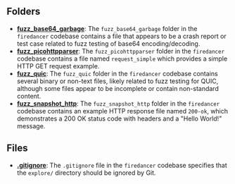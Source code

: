 ## Folders
- **[fuzz_base64_garbage](corpus/fuzz_base64_garbage.driver.md)**: The `fuzz_base64_garbage` folder in the `firedancer` codebase contains a file that appears to be a crash report or test case related to fuzz testing of base64 encoding/decoding.
- **[fuzz_picohttpparser](corpus/fuzz_picohttpparser.driver.md)**: The `fuzz_picohttpparser` folder in the `firedancer` codebase contains a file named `request_simple` which provides a simple HTTP GET request example.
- **[fuzz_quic](corpus/fuzz_quic.driver.md)**: The `fuzz_quic` folder in the `firedancer` codebase contains several binary or non-text files, likely related to fuzz testing for QUIC, although some files appear to be incomplete or contain non-standard content.
- **[fuzz_snapshot_http](corpus/fuzz_snapshot_http.driver.md)**: The `fuzz_snapshot_http` folder in the `firedancer` codebase contains an example HTTP response file named `200-ok`, which demonstrates a 200 OK status code with headers and a "Hello World!" message.

## Files
- **[.gitignore](corpus/.gitignore.driver.md)**: The `.gitignore` file in the `firedancer` codebase specifies that the `explore/` directory should be ignored by Git.
